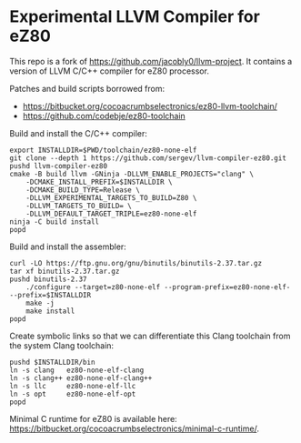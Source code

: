 # Experimental LLVM Compiler for eZ80

This repo is a fork of https://github.com/jacobly0/llvm-project.
It contains a version of LLVM C/C++ compiler for eZ80 processor.

Patches and build scripts borrowed from:

  * https://bitbucket.org/cocoacrumbselectronics/ez80-llvm-toolchain/
  * https://github.com/codebje/ez80-toolchain

Build and install the C/C++ compiler:

    export INSTALLDIR=$PWD/toolchain/ez80-none-elf
    git clone --depth 1 https://github.com/sergev/llvm-compiler-ez80.git
    pushd llvm-compiler-ez80
    cmake -B build llvm -GNinja -DLLVM_ENABLE_PROJECTS="clang" \
        -DCMAKE_INSTALL_PREFIX=$INSTALLDIR \
        -DCMAKE_BUILD_TYPE=Release \
        -DLLVM_EXPERIMENTAL_TARGETS_TO_BUILD=Z80 \
        -DLLVM_TARGETS_TO_BUILD= \
        -DLLVM_DEFAULT_TARGET_TRIPLE=ez80-none-elf
    ninja -C build install
    popd

Build and install the assembler:

    curl -LO https://ftp.gnu.org/gnu/binutils/binutils-2.37.tar.gz
    tar xf binutils-2.37.tar.gz
    pushd binutils-2.37
        ./configure --target=z80-none-elf --program-prefix=ez80-none-elf- --prefix=$INSTALLDIR
        make -j
        make install
    popd

Create symbolic links so that we can differentiate this Clang toolchain
from the system Clang toolchain:

    pushd $INSTALLDIR/bin
    ln -s clang   ez80-none-elf-clang
    ln -s clang++ ez80-none-elf-clang++
    ln -s llc     ez80-none-elf-llc
    ln -s opt     ez80-none-elf-opt
    popd

Minimal C runtime for eZ80 is available here: https://bitbucket.org/cocoacrumbselectronics/minimal-c-runtime/.
